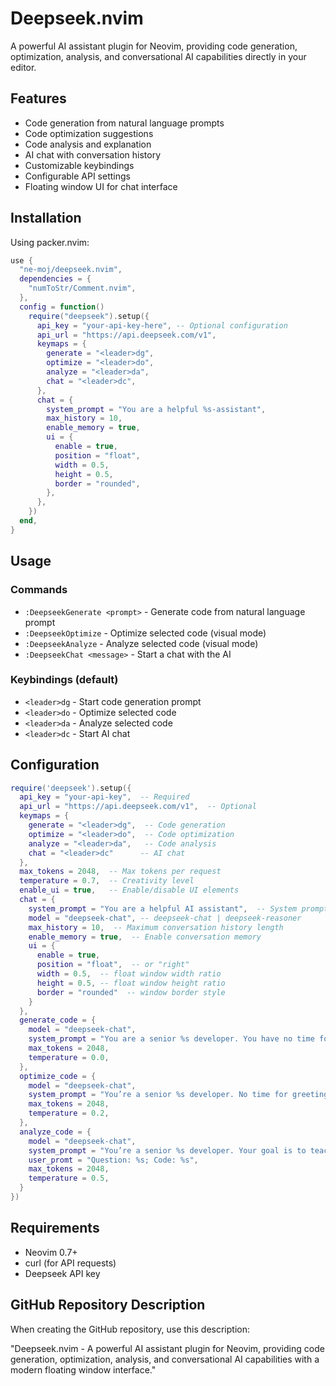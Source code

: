 # Deepseek.nvim

A powerful AI assistant plugin for Neovim, providing code generation, optimization, analysis, and conversational AI capabilities directly in your editor.

## Features

- Code generation from natural language prompts
- Code optimization suggestions
- Code analysis and explanation
- AI chat with conversation history
- Customizable keybindings
- Configurable API settings
- Floating window UI for chat interface

## Installation

Using packer.nvim:

```lua
use {
  "ne-moj/deepseek.nvim",
  dependencies = {
    "numToStr/Comment.nvim",
  },
  config = function()
    require("deepseek").setup({
      api_key = "your-api-key-here", -- Optional configuration
      api_url = "https://api.deepseek.com/v1",
      keymaps = {
        generate = "<leader>dg",
        optimize = "<leader>do",
        analyze = "<leader>da",
        chat = "<leader>dc",
      },
      chat = {
        system_prompt = "You are a helpful %s-assistant",
        max_history = 10,
        enable_memory = true,
        ui = {
          enable = true,
          position = "float",
          width = 0.5,
          height = 0.5,
          border = "rounded",
        },
      },
    })
  end,
}
```

## Usage

### Commands

- `:DeepseekGenerate <prompt>` - Generate code from natural language prompt
- `:DeepseekOptimize` - Optimize selected code (visual mode)
- `:DeepseekAnalyze` - Analyze selected code (visual mode)
- `:DeepseekChat <message>` - Start a chat with the AI

### Keybindings (default)

- `<leader>dg` - Start code generation prompt
- `<leader>do` - Optimize selected code
- `<leader>da` - Analyze selected code
- `<leader>dc` - Start AI chat

## Configuration

```lua
require('deepseek').setup({
  api_key = "your-api-key",  -- Required
  api_url = "https://api.deepseek.com/v1",  -- Optional
  keymaps = {
    generate = "<leader>dg",  -- Code generation
    optimize = "<leader>do",  -- Code optimization
    analyze = "<leader>da",   -- Code analysis
    chat = "<leader>dc"      -- AI chat
  },
  max_tokens = 2048,  -- Max tokens per request
  temperature = 0.7,  -- Creativity level
  enable_ui = true,   -- Enable/disable UI elements
  chat = {
    system_prompt = "You are a helpful AI assistant",  -- System prompt for chat
    model = "deepseek-chat", -- deepseek-chat | deepseek-reasoner
    max_history = 10,  -- Maximum conversation history length
    enable_memory = true,  -- Enable conversation memory
    ui = {
      enable = true,
      position = "float",  -- or "right"
      width = 0.5,  -- float window width ratio
      height = 0.5, -- float window height ratio
      border = "rounded"  -- window border style
    }
  },
  generate_code = {
    model = "deepseek-chat",
    system_prompt = "You are a senior %s developer. You have no time for greetings or politeness, but you code brilliantly. Write ONLY code. Be concise. Explain only if asked.",
    max_tokens = 2048,
    temperature = 0.0,
  },
  optimize_code = {
    model = "deepseek-chat",
    system_prompt = "You’re a senior %s developer. No time for greetings or niceties—just flawless code. Reply ONLY with code. Keep it short. Explain only if explicitly asked.",
    max_tokens = 2048,
    temperature = 0.2,
  },
  analyze_code = {
    model = "deepseek-chat",
    system_prompt = "You’re a senior %s developer. Your goal is to teach beginners, so you explain everything in clear detail. Your programming skills are unmatched. Reply ONLY with explanations. Be concise. Break it down when needed.",
    user_promt = "Question: %s; Code: %s",
    max_tokens = 2048,
    temperature = 0.5,
  }
})
```

## Requirements

- Neovim 0.7+
- curl (for API requests)
- Deepseek API key

## GitHub Repository Description

When creating the GitHub repository, use this description:

"Deepseek.nvim - A powerful AI assistant plugin for Neovim, providing code generation, optimization, analysis, and conversational AI capabilities with a modern floating window interface."

